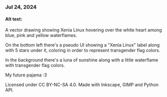 ### Jul 24, 2024

#### Alt text:

A vector drawing showing Xenia Linux hovering over the white heart among blue, pink and yellow waterflames.

On the bottom left there's a pseudo UI showing a "Xenia Linux" label along with 5 stars under it, coloring in order to represent transgender flag colors.

In the background there's a luna of sunshine along with a little waterflame with transgender flag colors.

My future pajama :3

Licensed under CC BY-NC-SA 4.0.
Made with Inkscape, GIMP and Python API.
